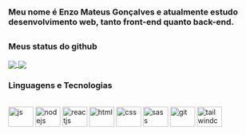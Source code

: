 ### Meu nome é Enzo Mateus Gonçalves e atualmente estudo desenvolvimento web, tanto front-end quanto back-end.
##
### Meus status do github 
<div>
<a href="https://github.com/enzogoncalves">
  <img align="center" src="https://github-readme-stats.vercel.app/api?username=enzogoncalves&include_all_commits=true&hide=issues&show_icons=true&title_color=04AFB8&text_color=fafafa&bg_color=0D0D0D&border_radius=8&icon_color=39b881&border_color=000000)](https://github.com/anuraghazra/github-readme-stats)" />
</a>
<a href="https://github.com/enzogoncalves">
  <img align="center" src="https://github-readme-stats.vercel.app/api/top-langs/?username=enzogoncalves&layout=compact&title_color=04AFB8&text_color=fafafa&bg_color=0D0D0D&border_radius=8&icon_color=EBB400&border_color=000000)](https://github.com/anuraghazra/github-readme-stats)" />
</a>
</div>

### Linguagens e Tecnologias

<div style="display: inline-block"><br>
<img width="50px" height="40" align="center" alt="js" src="https://cdn.jsdelivr.net/gh/devicons/devicon/icons/javascript/javascript-original.svg" />  
<img width="50px" height="40" align="center" alt="nodejs" src="https://cdn.jsdelivr.net/gh/devicons/devicon/icons/nodejs/nodejs-original.svg" /> 
<img width="50px" height="40" align="center" alt="reactjs" src="https://cdn.jsdelivr.net/gh/devicons/devicon/icons/react/react-original.svg" />  
<img width="50px" height="40" align="center" alt="html" src="https://cdn.jsdelivr.net/gh/devicons/devicon/icons/css3/css3-original.svg" />  
<img width="50px" height="40" align="center" alt="css" src="https://cdn.jsdelivr.net/gh/devicons/devicon/icons/html5/html5-original.svg" />  
<img width="50px" height="40" align="center" alt="sass" src="https://cdn.jsdelivr.net/gh/devicons/devicon/icons/sass/sass-original.svg" />
<img width="50px" height="40" align="center" alt="git" src="https://cdn.jsdelivr.net/gh/devicons/devicon/icons/git/git-original.svg" />
<img width="50px" height="40" align="center" alt="tailwindcss" src="https://cdn.jsdelivr.net/gh/devicons/devicon/icons/tailwindcss/tailwindcss-plain.svg" />
</div>


<!---
enzogoncalves/enzogoncalves is a ✨ special ✨ repository because its `README.md` (this file) appears on your GitHub profile.
You can click the Preview link to take a look at your changes.
--->
